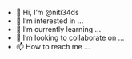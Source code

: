 - 👋 Hi, I’m @niti34ds
- 👀 I’m interested in ...
- 🌱 I’m currently learning ...
- 💞️ I’m looking to collaborate on ...
- 📫 How to reach me ...

<!---
niti34ds/niti34ds is a ✨ special ✨ repository because its `README.md` (this file) appears on your GitHub profile.
You can click the Preview link to take a look at your changes.
--->
